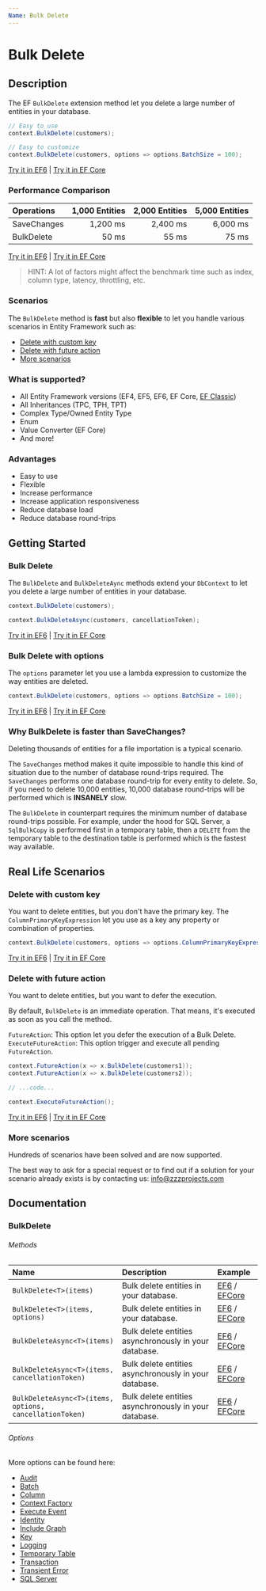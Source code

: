 ```yaml
---
Name: Bulk Delete
---
```


# Bulk Delete

## Description

The EF `BulkDelete` extension method let you delete a large number of entities in your database.

```csharp
// Easy to use
context.BulkDelete(customers);

// Easy to customize
context.BulkDelete(customers, options => options.BatchSize = 100);
```
[Try it in EF6](https://dotnetfiddle.net/ESKZJq) | [Try it in EF Core](https://dotnetfiddle.net/BCyXU6)

### Performance Comparison

| Operations      | 1,000 Entities | 2,000 Entities | 5,000 Entities |
| :-------------- | -------------: | -------------: | -------------: |
| SaveChanges     | 1,200 ms       | 2,400 ms       | 6,000 ms       |
| BulkDelete      | 50 ms          | 55 ms          | 75 ms         |

[Try it in EF6](https://dotnetfiddle.net/qYjiA9) | [Try it in EF Core](https://dotnetfiddle.net/9r3vLC)

> HINT: A lot of factors might affect the benchmark time such as index, column type, latency, throttling, etc.

### Scenarios
The `BulkDelete` method is **fast** but also **flexible** to let you handle various scenarios in Entity Framework such as:

- [Delete with custom key](#delete-with-custom-key)
- [Delete with future action](#delete-with-future-action)
- [More scenarios](#more-scenarios)

### What is supported?
- All Entity Framework versions (EF4, EF5, EF6, EF Core, [EF Classic](https://entityframework-classic.net/))
- All Inheritances (TPC, TPH, TPT)
- Complex Type/Owned Entity Type
- Enum
- Value Converter (EF Core)
- And more!

### Advantages
- Easy to use
- Flexible
- Increase performance
- Increase application responsiveness
- Reduce database load
- Reduce database round-trips

## Getting Started

### Bulk Delete
The `BulkDelete` and `BulkDeleteAync` methods extend your `DbContext` to let you delete a large number of entities in your database.

```csharp
context.BulkDelete(customers);

context.BulkDeleteAsync(customers, cancellationToken);
```
[Try it in EF6](https://dotnetfiddle.net/10nw7a) | [Try it in EF Core](https://dotnetfiddle.net/EO0Z1R)

### Bulk Delete with options
The `options` parameter let you use a lambda expression to customize the way entities are deleted.

```csharp
context.BulkDelete(customers, options => options.BatchSize = 100);
```
[Try it in EF6](https://dotnetfiddle.net/ygZVAu) | [Try it in EF Core](https://dotnetfiddle.net/lIUiH2)

### Why BulkDelete is faster than SaveChanges?
Deleting thousands of entities for a file importation is a typical scenario.

The `SaveChanges` method makes it quite impossible to handle this kind of situation due to the number of database round-trips required. The `SaveChanges` performs one database round-trip for every entity to delete. So, if you need to delete 10,000 entities, 10,000 database round-trips will be performed which is **INSANELY** slow.

The `BulkDelete` in counterpart requires the minimum number of database round-trips possible. For example, under the hood for SQL Server, a `SqlBulkCopy` is performed first in a temporary table, then a `DELETE` from the temporary table to the destination table is performed which is the fastest way available.

## Real Life Scenarios

### Delete with custom key
You want to delete entities, but you don't have the primary key. The `ColumnPrimaryKeyExpression` let you use as a key any property or combination of properties.

```csharp
context.BulkDelete(customers, options => options.ColumnPrimaryKeyExpression = c => c.Code);    
```
[Try it in EF6](https://dotnetfiddle.net/9M6bKt) | [Try it in EF Core](https://dotnetfiddle.net/91wZzc)

### Delete with future action
You want to delete entities, but you want to defer the execution.

By default, `BulkDelete` is an immediate operation. That means, it's executed as soon as you call the method.

`FutureAction`: This option let you defer the execution of a Bulk Delete.
`ExecuteFutureAction`: This option trigger and execute all pending `FutureAction`.

```csharp
context.FutureAction(x => x.BulkDelete(customers1));
context.FutureAction(x => x.BulkDelete(customers2));

// ...code...

context.ExecuteFutureAction();
```
[Try it in EF6](https://dotnetfiddle.net/KovTrj) | [Try it in EF Core](https://dotnetfiddle.net/V6KsSl)

### More scenarios
Hundreds of scenarios have been solved and are now supported.

The best way to ask for a special request or to find out if a solution for your scenario already exists is by contacting us:
info@zzzprojects.com

## Documentation

### BulkDelete

###### Methods

| Name | Description | Example |
| :--- | :---------- | :------ |
| `BulkDelete<T>(items)` | Bulk delete entities in your database. | [EF6](https://dotnetfiddle.net/4Jv1H6) / [EFCore](https://dotnetfiddle.net/gwc9hl)|
| `BulkDelete<T>(items, options)` | Bulk delete entities in your database.  | [EF6](https://dotnetfiddle.net/IedG1h) / [EFCore](https://dotnetfiddle.net/Qek2MJ) |
| `BulkDeleteAsync<T>(items)` | Bulk delete entities asynchronously in your database. | [EF6](https://dotnetfiddle.net/n5OhXL) / [EFCore](https://dotnetfiddle.net/MJLo2d) |
| `BulkDeleteAsync<T>(items, cancellationToken)` | Bulk delete entities asynchronously in your database. | [EF6](https://dotnetfiddle.net/RfSB6I) / [EFCore](https://dotnetfiddle.net/rRL627) |
| `BulkDeleteAsync<T>(items, options, cancellationToken)` | Bulk delete entities asynchronously in your database. | [EF6](https://dotnetfiddle.net/r1Hkw7) / [EFCore](https://dotnetfiddle.net/SZ54Px) |

###### Options
More options can be found here:

- [Audit](https://entityframework-extensions.net/audit)
- [Batch](https://entityframework-extensions.net/batch)
- [Column](https://entityframework-extensions.net/column)
- [Context Factory](https://entityframework-extensions.net/context-factory)
- [Execute Event](https://entityframework-extensions.net/execute-event)
- [Identity](https://entityframework-extensions.net/identity)
- [Include Graph](https://entityframework-extensions.net/include-graph)
- [Key](https://entityframework-extensions.net/key)
- [Logging](https://entityframework-extensions.net/logging)
- [Temporary Table](https://entityframework-extensions.net/temporary-table)
- [Transaction](https://entityframework-extensions.net/transaction)
- [Transient Error](https://entityframework-extensions.net/transient-error)
- [SQL Server](https://entityframework-extensions.net/sql-server)
